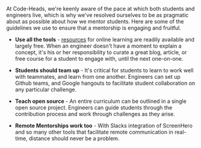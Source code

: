 At Code-Heads, we're keenly aware of the pace at which both students and engineers live, which is why we've resolved ourselves to be as pragmatic about as possible about how we mentor students. Here are some of the guidelines we use to ensure that a mentorship is engaging and fruitful.

- **Use all the tools** - [resources](https://designers.hubspot.com/blog/12-of-the-best-resources-to-learn-to-code-for-free) for online learning are readily available and largely free. When an engineer doesn't have a moment to explain a concept, it's his or her responsibility to curate a great blog, article, or free course for a student to engage with, until the next one-on-one.

- **Students should team up** - It's critical for students to learn to work well with teammates, and learn from one another. Engineers can set up Github teams, and Google hangouts to facilitate student collaboration on any particular challenge.

- **Teach open source** - An entire curriculum can be outlined in a single open source project. Engineers can guide students through the contribution process and work through challenges as they arise.

- **Remote Mentorships work too** - With Slacks integration of ScreenHero and so many other tools that facilitate remote communication in real-time, distance should never be a problem.
